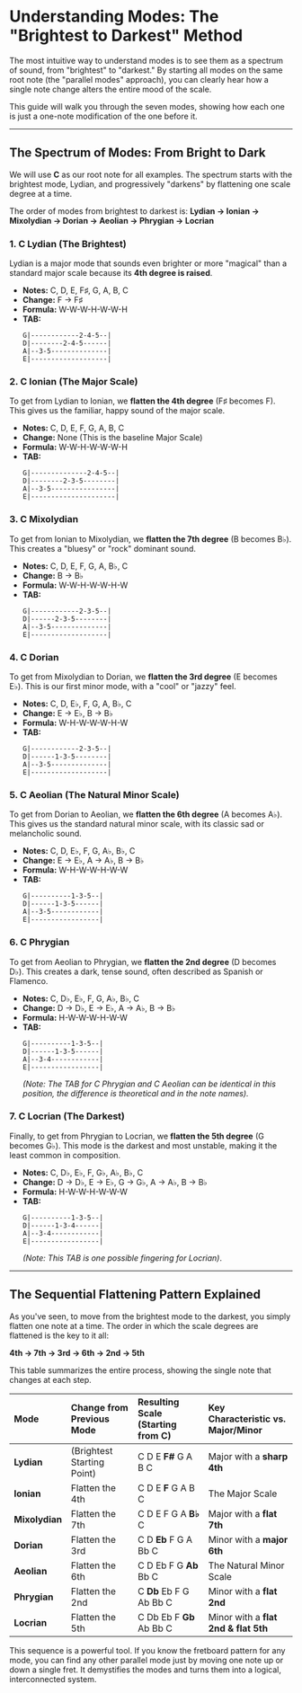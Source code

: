 # Understanding Modes: The "Brightest to Darkest" Method

The most intuitive way to understand modes is to see them as a spectrum of sound, from "brightest" to "darkest." By starting all modes on the same root note (the "parallel modes" approach), you can clearly hear how a single note change alters the entire mood of the scale.

This guide will walk you through the seven modes, showing how each one is just a one-note modification of the one before it.

---

## The Spectrum of Modes: From Bright to Dark

We will use **C** as our root note for all examples. The spectrum starts with the brightest mode, Lydian, and progressively "darkens" by flattening one scale degree at a time.

The order of modes from brightest to darkest is:
**Lydian → Ionian → Mixolydian → Dorian → Aeolian → Phrygian → Locrian**

### 1. C Lydian (The Brightest)
Lydian is a major mode that sounds even brighter or more "magical" than a standard major scale because its **4th degree is raised**.

*   **Notes:** C, D, E, F♯, G, A, B, C
*   **Change:** F → F♯
*   **Formula:** W-W-W-H-W-W-H
*   **TAB:**
    ```tab
    G|------------2-4-5--|
    D|--------2-4-5------|
    A|--3-5--------------|
    E|-------------------|
    ```

### 2. C Ionian (The Major Scale)
To get from Lydian to Ionian, we **flatten the 4th degree** (F♯ becomes F). This gives us the familiar, happy sound of the major scale.

*   **Notes:** C, D, E, F, G, A, B, C
*   **Change:** None (This is the baseline Major Scale)
*   **Formula:** W-W-H-W-W-W-H
*   **TAB:**
    ```tab
    G|--------------2-4-5--|
    D|--------2-3-5--------|
    A|--3-5----------------|
    E|---------------------|
    ```

### 3. C Mixolydian
To get from Ionian to Mixolydian, we **flatten the 7th degree** (B becomes B♭). This creates a "bluesy" or "rock" dominant sound.

*   **Notes:** C, D, E, F, G, A, B♭, C
*   **Change:** B → B♭
*   **Formula:** W-W-H-W-W-H-W
*   **TAB:**
    ```tab
    G|------------2-3-5--|
    D|------2-3-5--------|
    A|--3-5--------------|
    E|-------------------|
    ```

### 4. C Dorian
To get from Mixolydian to Dorian, we **flatten the 3rd degree** (E becomes E♭). This is our first minor mode, with a "cool" or "jazzy" feel.

*   **Notes:** C, D, E♭, F, G, A, B♭, C
*   **Change:** E → E♭, B → B♭
*   **Formula:** W-H-W-W-W-H-W
*   **TAB:**
    ```tab
    G|------------2-3-5--|
    D|------1-3-5--------|
    A|--3-5--------------|
    E|-------------------|
    ```

### 5. C Aeolian (The Natural Minor Scale)
To get from Dorian to Aeolian, we **flatten the 6th degree** (A becomes A♭). This gives us the standard natural minor scale, with its classic sad or melancholic sound.

*   **Notes:** C, D, E♭, F, G, A♭, B♭, C
*   **Change:** E → E♭, A → A♭, B → B♭
*   **Formula:** W-H-W-W-H-W-W
*   **TAB:**
    ```tab
    G|----------1-3-5--|
    D|------1-3-5------|
    A|--3-5------------|
    E|-----------------|
    ```

### 6. C Phrygian
To get from Aeolian to Phrygian, we **flatten the 2nd degree** (D becomes D♭). This creates a dark, tense sound, often described as Spanish or Flamenco.

*   **Notes:** C, D♭, E♭, F, G, A♭, B♭, C
*   **Change:** D → D♭, E → E♭, A → A♭, B → B♭
*   **Formula:** H-W-W-W-H-W-W
*   **TAB:**
    ```tab
    G|----------1-3-5--|
    D|------1-3-5------|
    A|--3-4------------|
    E|-----------------|
    ```
    *(Note: The TAB for C Phrygian and C Aeolian can be identical in this position, the difference is theoretical and in the note names).*

### 7. C Locrian (The Darkest)
Finally, to get from Phrygian to Locrian, we **flatten the 5th degree** (G becomes G♭). This mode is the darkest and most unstable, making it the least common in composition.

*   **Notes:** C, D♭, E♭, F, G♭, A♭, B♭, C
*   **Change:** D → D♭, E → E♭, G → G♭, A → A♭, B → B♭
*   **Formula:** H-W-W-H-W-W-W
*   **TAB:**
    ```tab
    G|----------1-3-5--|
    D|------1-3-4------|
    A|--3-4------------|
    E|-----------------|
    ```
    *(Note: This TAB is one possible fingering for Locrian)*.

---

## The Sequential Flattening Pattern Explained

As you've seen, to move from the brightest mode to the darkest, you simply flatten one note at a time. The order in which the scale degrees are flattened is the key to it all:

**4th → 7th → 3rd → 6th → 2nd → 5th**

This table summarizes the entire process, showing the single note that changes at each step.

| Mode       | Change from Previous Mode | Resulting Scale (Starting from C) | Key Characteristic vs. Major/Minor |
| :--------- | :------------------------ | :-------------------------------- | :--------------------------------- |
| **Lydian** | (Brightest Starting Point)  | C D E **F#** G A B C                | Major with a **sharp 4th**         |
| **Ionian** | Flatten the 4th           | C D E **F** G A B C                 | The Major Scale                    |
| **Mixolydian**| Flatten the 7th           | C D E F G A **B♭** C                | Major with a **flat 7th**          |
| **Dorian** | Flatten the 3rd           | C D **Eb** F G A Bb C               | Minor with a **major 6th**         |
| **Aeolian**| Flatten the 6th           | C D Eb F G **Ab** Bb C              | The Natural Minor Scale            |
| **Phrygian**| Flatten the 2nd           | C **Db** Eb F G Ab Bb C             | Minor with a **flat 2nd**          |
| **Locrian**| Flatten the 5th           | C Db Eb F **Gb** Ab Bb C            | Minor with a **flat 2nd & flat 5th** |

This sequence is a powerful tool. If you know the fretboard pattern for any mode, you can find any other parallel mode just by moving one note up or down a single fret. It demystifies the modes and turns them into a logical, interconnected system.
